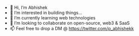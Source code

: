 - 👋 Hi, I’m Abhishek
- 👀 I’m interested in building things...
- 🌱 I’m currently learning web technologies
- 💞️ I’m looking to collaborate on open-source, web3 & SaaS
- 📫 Feel free to drop a DM @ https://twitter.com/p_abhishekk

<!---
maverikkano/maverikkano is a ✨ special ✨ repository because its `README.md` (this file) appears on your GitHub profile.
You can click the Preview link to take a look at your changes.
--->
